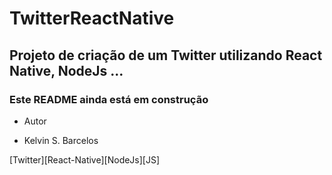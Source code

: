 # TwitterReactNative

## Projeto de criação de um Twitter utilizando React Native, NodeJs ...

### Este README ainda está em construção


- Autor
* Kelvin S. Barcelos






[Twitter][React-Native][NodeJs][JS]
